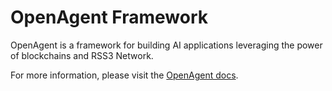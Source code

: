 # OpenAgent Framework

OpenAgent is a framework for building AI applications leveraging the power of blockchains and RSS3 Network.

For more information, please visit the [OpenAgent docs](https://docs.rss3.io/guide/artificial-intelligence/openagent).
